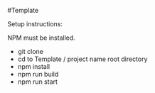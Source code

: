 #Template

Setup instructions:

NPM must be installed.

* git clone
* cd to Template / project name root directory
* npm install
* npm run build
* npm run start
